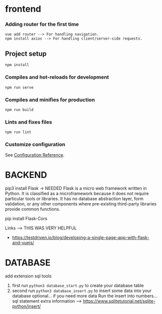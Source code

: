 # frontend

### Adding router for the first time
```
vue add router --> For handling navigation.
npm install axios --> For handling client/server-side requests.
```

## Project setup
```
npm install
```

### Compiles and hot-reloads for development
```
npm run serve
```

### Compiles and minifies for production
```
npm run build
```

### Lints and fixes files
```
npm run lint
```
### Customize configuration
See [Configuration Reference](https://cli.vuejs.org/config/).


# BACKEND
pip3 install Flask -> NEEDED
    Flask is a micro web framework written in Python. 
    It is classified as a microframework because it does not require particular
    tools or libraries. It has no database abstraction layer, form validation,
    or any other components where pre-existing third-party libraries provide 
    common functions. 

pip install Flask-Cors

Links --> THIS WAS VERY HELPFUL
- https://testdriven.io/blog/developing-a-single-page-app-with-flask-and-vuejs/

# DATABASE
add extension sql tools
1) first run `python3 database_start.py` to create your database table
2) second run `python3 database_insert.py` to insert some data into your database
optional... if you need more data
Run the insert into numbers... sql statement
 extra information --> https://www.sqlitetutorial.net/sqlite-python/insert/